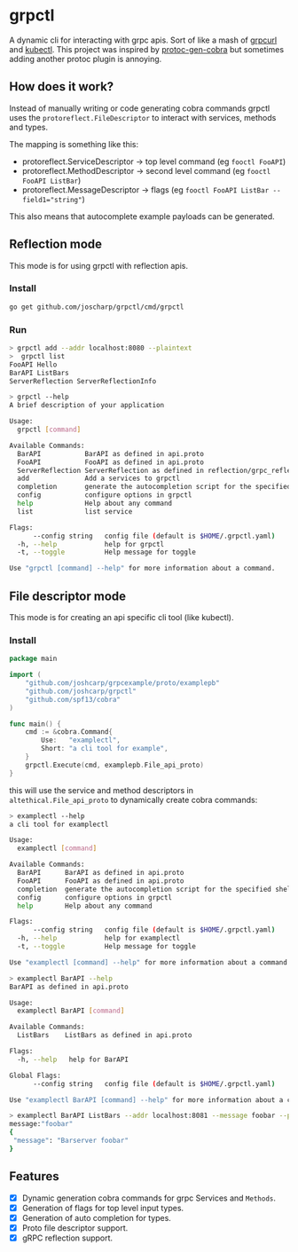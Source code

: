 # grpctl

A dynamic cli for interacting with grpc apis. Sort of like a mash of [grpcurl](https://github.com/fullstorydev/grpcurl) and [kubectl](https://github.com/kubernetes/kubectl).
This project was inspired by [protoc-gen-cobra](https://github.com/fiorix/protoc-gen-cobra) but sometimes adding another protoc plugin is annoying.

## How does it work?
Instead of manually writing or code generating cobra commands grpctl uses the `protoreflect.FileDescriptor` to interact with services, methods and types. 

The mapping is something like this:
- protoreflect.ServiceDescriptor -> top level command (eg `fooctl FooAPI`)
- protoreflect.MethodDescriptor -> second level command (eg `fooctl FooAPI ListBar`)
- protoreflect.MessageDescriptor -> flags (eg `fooctl FooAPI ListBar --field1="string"`)

This also means that autocomplete example payloads can be generated.

## Reflection mode
This mode is for using grpctl with reflection apis.

### Install
```bash
go get github.com/joscharp/grpctl/cmd/grpctl
```

### Run
```bash
> grpctl add --addr localhost:8080 --plaintext
>  grpctl list 
FooAPI Hello
BarAPI ListBars
ServerReflection ServerReflectionInfo

> grpctl --help
A brief description of your application

Usage:
  grpctl [command]

Available Commands:
  BarAPI           BarAPI as defined in api.proto
  FooAPI           FooAPI as defined in api.proto
  ServerReflection ServerReflection as defined in reflection/grpc_reflection_v1alpha/reflection.proto
  add              Add a services to grpctl
  completion       generate the autocompletion script for the specified shell
  config           configure options in grpctl
  help             Help about any command
  list             list service

Flags:
      --config string   config file (default is $HOME/.grpctl.yaml)
  -h, --help            help for grpctl
  -t, --toggle          Help message for toggle

Use "grpctl [command] --help" for more information about a command.
```


## File descriptor mode
This mode is for creating an api specific cli tool (like kubectl).

### Install

```go
package main

import (
	"github.com/joshcarp/grpcexample/proto/examplepb"
	"github.com/joshcarp/grpctl"
	"github.com/spf13/cobra"
)

func main() {
	cmd := &cobra.Command{
		Use:   "examplectl",
		Short: "a cli tool for example",
	}
	grpctl.Execute(cmd, examplepb.File_api_proto)
}

```

this will use the service and method descriptors in `altethical.File_api_proto` to dynamically create cobra commands:

```bash
> examplectl --help
a cli tool for examplectl

Usage:
  examplectl [command]

Available Commands:
  BarAPI      BarAPI as defined in api.proto
  FooAPI      FooAPI as defined in api.proto
  completion  generate the autocompletion script for the specified shell
  config      configure options in grpctl
  help        Help about any command

Flags:
      --config string   config file (default is $HOME/.grpctl.yaml)
  -h, --help            help for examplectl
  -t, --toggle          Help message for toggle

Use "examplectl [command] --help" for more information about a command.

> examplectl BarAPI --help
BarAPI as defined in api.proto

Usage:
  examplectl BarAPI [command]

Available Commands:
  ListBars    ListBars as defined in api.proto

Flags:
  -h, --help   help for BarAPI

Global Flags:
      --config string   config file (default is $HOME/.grpctl.yaml)

Use "examplectl BarAPI [command] --help" for more information about a command.

> examplectl BarAPI ListBars --addr localhost:8081 --message foobar --plaintext
message:"foobar"
{
 "message": "Barserver foobar"
}
```

## Features
- [x] Dynamic generation cobra commands for grpc Services and `Methods`.
- [x] Generation of flags for top level input types.
- [x] Generation of auto completion for types.
- [x] Proto file descriptor support. 
- [x] gRPC reflection support.